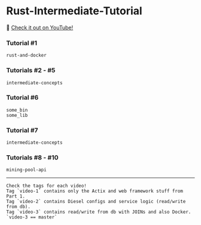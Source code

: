 # Rust-Intermediate-Tutorial
:movie_camera: [Check it out on YouTube!](https://www.youtube.com/playlist?list=PLUBKxx7QjtVk9cVT9VaTtoDKivyWuLZZf)

### Tutorial #1
```shell
rust-and-docker
```

### Tutorials #2 - #5
```shell
intermediate-concepts
```

### Tutorial #6
```shell
some_bin
some_lib
```

### Tutorial #7
```shell
intermediate-concepts
```

### Tutorials #8 - #10
```shell
mining-pool-api
```
___
```text
Check the tags for each video! 
Tag `video-1` contains only the Actix and web framework stuff from Part 1.
Tag `video-2` contains Diesel configs and service logic (read/write from db).
Tag `video-3` contains read/write from db with JOINs and also Docker.
`video-3 == master`
```

